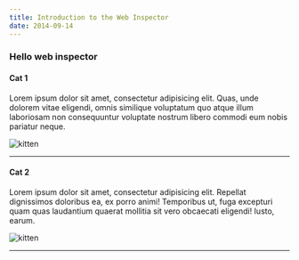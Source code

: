 ```yaml
---
title: Introduction to the Web Inspector
date: 2014-09-14
---
```


### Hello web inspector


#### Cat 1
Lorem ipsum dolor sit amet, consectetur adipisicing elit. Quas, unde dolorem vitae eligendi, omnis similique voluptatum quo atque illum laboriosam non consequuntur voluptate nostrum libero commodi eum nobis pariatur neque.

![kitten](http://placekitten.com/g/600/300)

-------------





#### Cat 2
Lorem ipsum dolor sit amet, consectetur adipisicing elit. Repellat dignissimos doloribus ea, ex porro animi! Temporibus ut, fuga excepturi quam quas laudantium quaerat mollitia sit vero obcaecati eligendi! Iusto, earum.

![kitten](http://placekitten.com/g/500/200)




-------------






